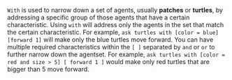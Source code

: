 `With` is used to narrow down a set of agents, usually **patches** or **turtles**, by addressing a specific group of those agents that have a certain characteristic. Using `with` will address only the agents in the set that match the certain characteristic. For example, `ask turtles with [color = blue] [forward 1]` will make only the blue turtles move forward. You can have multiple required characteristics within the `[ ]` separated by `and` or `or` to further narrow down the agentset. For example, `ask turtles with [color = red and size > 5] [ forward 1 ]` would make only red turtles that are bigger than 5 move forward.